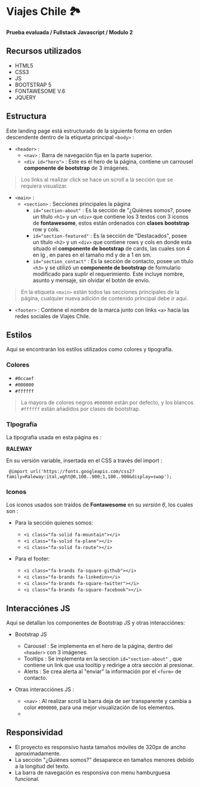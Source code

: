 # Viajes Chile :national_park:
**Prueba evaluada / Fullstack Javascript / Modulo 2**

## Recursos utilizados
- HTML5
- CSS3
- JS
- BOOTSTRAP 5
- FONTAWESOME V.6
- JQUERY

## Estructura

Este landing page está estructurado de la siguiente forma en orden descendente dentro de la etiqueta principal ```<body>``` :

- ```<header>``` :
  - ```<nav>``` : Barra de navegación fija en la parte superior.
  - ```<div id="hero">``` : Este es el hero de la página, contiene un carrousel **componente de bootstrap** de 3 imágenes.

> Los links al realizar click se hace un scroll a la sección que se requiera visualizar.

- ```<main>``` :
  - ```<section>``` : Secciones principales la página 
    - ```id="section-about"``` : Es la sección de "¿Quiénes somos?, posee un título ```<h1>``` y un ```<div>``` que contiene los 3 textos con 3 iconos de **fontawesome**, estos están ordenados con **clases bootstrap** row y cols.
    - ```id="section-featured"``` : Es la sección de "Destacados", posee un título ```<h2>``` y un ```<div>``` que contiene rows y cols en donde esta situado el **componente de bootstrap** de cards, las cuales son 4 en lg , en pares en el tamaño md y de a 1 en sm.
    - ```id="section_contact"``` : Es la sección de contacto, posee un título ```<h3>``` y se utilizó un **componente de bootstrap** de formulario modificado para suplir el requerimiento. Este incluye nombre, asunto y mensaje, sin olvidar el botón de envío.

> En la etiqueta ```<main>``` están todos las secciones principales de la página, cualquier nueva adición de contenido principal debe ir aquí.

- ```<footer>``` : Contiene el nombre de la marca junto con links ```<a>``` hacia las redes sociales de Viajes Chile.

## Estilos

Aquí se encontrarán los estilos utilizados como colores y tipografía.

### Colores

- `#0ccaef`
- `#000000`
- `#ffffff`

>La mayora de colores negros `#000000` están por defecto, y los blancos `#ffffff` están añadidos por clases de bootstrap.

### TIpografía

La tipografía usada en esta página es :

**RALEWAY**

En su versión variable, insertada en el CSS a través del import :

``` @import url('https://fonts.googleapis.com/css2?family=Raleway:ital,wght@0,100..900;1,100..900&display=swap');```


### Iconos 

Los iconos usados son traídos de **Fontawesome** en su *versión 6*, los cuales son :

- Para la sección quienes somos:
  - ```<i class="fa-solid fa-mountain"></i>```
  - ```<i class="fa-solid fa-plane"></i>```
  - ```<i class="fa-solid fa-route"></i>```

- Para el footer:
  - ```<i class="fa-brands fa-square-github"></i>```
  - ```<i class="fa-brands fa-linkedin></i>```
  - ```<i class="fa-brands fa-square-twitter"></i>```
  - ```<i class="fa-brands fa-square-facebook"></i>```


## Interacciónes JS

Aquí se detallan los componentes de Bootstrap JS  y otras interacciónes:

  - Bootstrap JS
    - Carousel : Se implementa en el hero de la página, dentro del ```<header>``` con 3 imágenes.
    - Tooltips : Se implementa en la seccion ```id="section-about"``` , que contiene un link que usa tooltip y redirige a otra sección al presionar.
    - Alerts : Se crea alerta al "enviar" la información por el ```<form>``` de contacto.

- Otras interacciónes JS :
  - ```<nav>``` : Al realizar scroll la barra deja de ser transparente y cambia a color `#000000`, para una mejor visualización de los elementos.
  - 


## Responsividad 

- El proyecto es responsivo hasta tamaños móviles de 320px de ancho aproximadamente.
- La sección "¿Quiénes somos?" desaparece en tamaños menores debido a la longitud del texto.
- La barra de navegación es responsiva con menu hamburguesa funcional.